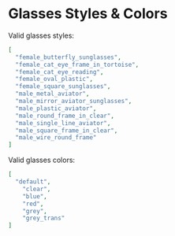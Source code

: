 # Glasses Styles & Colors

Valid glasses styles:

```json
[
  "female_butterfly_sunglasses",
  "female_cat_eye_frame_in_tortoise",
  "female_cat_eye_reading",
  "female_oval_plastic",
  "female_square_sunglasses",
  "male_metal_aviator",
  "male_mirror_aviator_sunglasses",
  "male_plastic_aviator",
  "male_round_frame_in_clear",
  "male_single_line_aviator",
  "male_square_frame_in_clear",
  "male_wire_round_frame"
]
```

Valid glasses colors:

```json
[
  "default",
	"clear",
	"blue",
	"red",
	"grey",
	"grey_trans"
]
```

